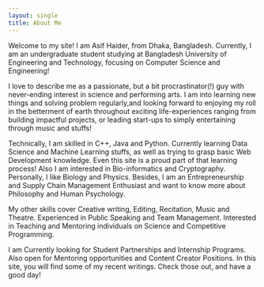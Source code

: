 ```yaml
---
layout: single
title: About Me
---
```


<p>Welcome to my site! I am Asif Haider, from Dhaka, Bangladesh. Currently, I am an undergraduate student studying at Bangladesh University of Engineering and Technology, focusing on Computer Science and Engineering!</p>

<p>I love to describe me as a passionate, but a bit procrastinator(!) guy with never-ending interest in science and performing arts. I am into learning new things and solving problem regularly,and looking forward to enjoying my roll in the betterment of earth throughout exciting life-experiences ranging from building impactful projects, or leading start-ups to simply entertaining through music and stuffs!
</p>

<p> Technically, I am skilled in C++, Java and Python. Currently learning Data Science and Machine Learning stuffs, as well as trying to grasp basic Web Development knowledge. Even this site is a proud part of that learning process! Also I am interested in Bio-informatics and Cryptography. Personally, I like Biology and Physics. Besides, I am an Entrepreneurship and Supply Chain Management Enthusiast and want to know more about Philosophy and Human Psychology. </p>

<p>
My other skills cover Creative writing, Editing, Recitation, Music and Theatre. Experienced in Public Speaking and Team Management. Interested in Teaching and Mentoring individuals on Science and Competitive Programming. </p>

<p> 
I am Currently looking for Student Partnerships and Internship Programs. Also open for Mentoring opportunities and Content Creator Positions. In this site, you will find some of my recent writings. Check those out, and have a good day!</p>
